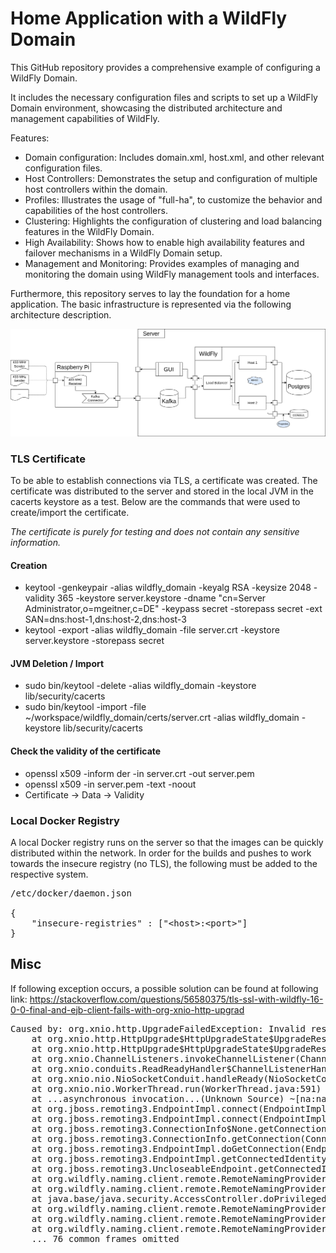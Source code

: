 # Home Application with a WildFly Domain
This GitHub repository provides a comprehensive example of configuring a WildFly Domain. 

It includes the necessary configuration files and scripts to set up a WildFly Domain environment, showcasing the distributed architecture and management capabilities of WildFly.

Features:

- Domain configuration: Includes domain.xml, host.xml, and other relevant configuration files.
- Host Controllers: Demonstrates the setup and configuration of multiple host controllers within the domain.
- Profiles: Illustrates the usage of "full-ha", to customize the behavior and capabilities of the host controllers.
- Clustering: Highlights the configuration of clustering and load balancing features in the WildFly Domain.
- High Availability: Shows how to enable high availability features and failover mechanisms in a WildFly Domain setup.
- Management and Monitoring: Provides examples of managing and monitoring the domain using WildFly management tools and interfaces.

Furthermore, this repository serves to lay the foundation for a home application. The basic infrastructure is represented via the following architecture description.

![Infrastructure](Infrastruktur.png?raw=true "Infrastructure")

### TLS Certificate
To be able to establish connections via TLS, a certificate was created. The certificate was distributed to the server
and stored in the local JVM in the cacerts keystore as a test. Below are the commands that were used to create/import
the certificate.

_The certificate is purely for testing and does not contain any sensitive information._

#### Creation
- keytool -genkeypair -alias wildfly_domain -keyalg RSA -keysize 2048 -validity 365 -keystore server.keystore -dname "cn=Server Administrator,o=mgeitner,c=DE" -keypass secret -storepass secret -ext SAN=dns:host-1,dns:host-2,dns:host-3
- keytool -export -alias wildfly_domain -file server.crt -keystore server.keystore -storepass secret

#### JVM Deletion / Import
- sudo bin/keytool -delete -alias wildfly_domain -keystore lib/security/cacerts
- sudo bin/keytool -import -file ~/workspace/wildfly_domain/certs/server.crt -alias wildfly_domain -keystore lib/security/cacerts

#### Check the validity of the certificate
- openssl x509 -inform der -in server.crt -out server.pem
- openssl x509 -in server.pem -text -noout
- Certificate -> Data -> Validity

### Local Docker Registry
A local Docker registry runs on the server so that the images can be quickly distributed within the network. In order for the builds and pushes to work towards the insecure registry (no TLS), the following must be added to the respective system.
<pre>
/etc/docker/daemon.json

{
    "insecure-registries" : ["&lt;host&gt;:&lt;port&gt;"]
}
</pre>

## Misc
If following exception occurs, a possible solution can be found at following link:
https://stackoverflow.com/questions/56580375/tls-ssl-with-wildfly-16-0-0-final-and-ejb-client-fails-with-org-xnio-http-upgrad

<pre>
Caused by: org.xnio.http.UpgradeFailedException: Invalid response code 200
	at org.xnio.http.HttpUpgrade$HttpUpgradeState$UpgradeResultListener.handleEvent(HttpUpgrade.java:471) ~[xnio-api-3.8.9.Final.jar:3.8.9.Final]
	at org.xnio.http.HttpUpgrade$HttpUpgradeState$UpgradeResultListener.handleEvent(HttpUpgrade.java:400) ~[xnio-api-3.8.9.Final.jar:3.8.9.Final]
	at org.xnio.ChannelListeners.invokeChannelListener(ChannelListeners.java:92) ~[xnio-api-3.8.9.Final.jar:3.8.9.Final]
	at org.xnio.conduits.ReadReadyHandler$ChannelListenerHandler.readReady(ReadReadyHandler.java:66) ~[xnio-api-3.8.9.Final.jar:3.8.9.Final]
	at org.xnio.nio.NioSocketConduit.handleReady(NioSocketConduit.java:89) ~[xnio-nio-3.8.9.Final.jar:3.8.9.Final]
	at org.xnio.nio.WorkerThread.run(WorkerThread.java:591) ~[xnio-nio-3.8.9.Final.jar:3.8.9.Final]
	at ...asynchronous invocation...(Unknown Source) ~[na:na]
	at org.jboss.remoting3.EndpointImpl.connect(EndpointImpl.java:600) ~[jboss-remoting-5.0.27.Final.jar:5.0.27.Final]
	at org.jboss.remoting3.EndpointImpl.connect(EndpointImpl.java:565) ~[jboss-remoting-5.0.27.Final.jar:5.0.27.Final]
	at org.jboss.remoting3.ConnectionInfo$None.getConnection(ConnectionInfo.java:82) ~[jboss-remoting-5.0.27.Final.jar:5.0.27.Final]
	at org.jboss.remoting3.ConnectionInfo.getConnection(ConnectionInfo.java:55) ~[jboss-remoting-5.0.27.Final.jar:5.0.27.Final]
	at org.jboss.remoting3.EndpointImpl.doGetConnection(EndpointImpl.java:499) ~[jboss-remoting-5.0.27.Final.jar:5.0.27.Final]
	at org.jboss.remoting3.EndpointImpl.getConnectedIdentity(EndpointImpl.java:445) ~[jboss-remoting-5.0.27.Final.jar:5.0.27.Final]
	at org.jboss.remoting3.UncloseableEndpoint.getConnectedIdentity(UncloseableEndpoint.java:52) ~[jboss-remoting-5.0.27.Final.jar:5.0.27.Final]
	at org.wildfly.naming.client.remote.RemoteNamingProvider.getFuturePeerIdentityPrivileged(RemoteNamingProvider.java:151) ~[wildfly-naming-client-2.0.0.Final.jar:2.0.0.Final]
	at org.wildfly.naming.client.remote.RemoteNamingProvider.lambda$getFuturePeerIdentity$0(RemoteNamingProvider.java:138) ~[wildfly-naming-client-2.0.0.Final.jar:2.0.0.Final]
	at java.base/java.security.AccessController.doPrivileged(AccessController.java:318) ~[na:na]
	at org.wildfly.naming.client.remote.RemoteNamingProvider.getFuturePeerIdentity(RemoteNamingProvider.java:138) ~[wildfly-naming-client-2.0.0.Final.jar:2.0.0.Final]
	at org.wildfly.naming.client.remote.RemoteNamingProvider.getPeerIdentity(RemoteNamingProvider.java:126) ~[wildfly-naming-client-2.0.0.Final.jar:2.0.0.Final]
	at org.wildfly.naming.client.remote.RemoteNamingProvider.getPeerIdentityForNaming(RemoteNamingProvider.java:106) ~[wildfly-naming-client-2.0.0.Final.jar:2.0.0.Final]
	... 76 common frames omitted
</pre>
